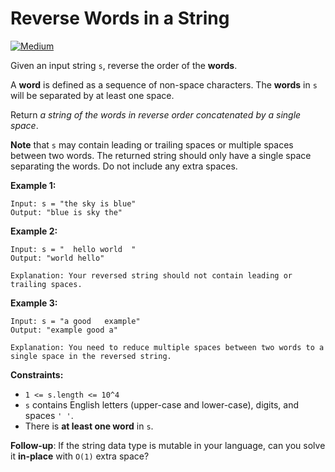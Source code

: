 # Reverse Words in a String

[![Medium](https://img.shields.io/badge/Difficulty-Medium-Yellow.svg)](https://github.com/aminariana/leetcode)

Given an input string `s`, reverse the order of the **words**.

A **word** is defined as a sequence of non-space characters. The **words** in `s` will be separated by at least one space.

Return *a string of the words in reverse order concatenated by a single space*.

**Note** that `s` may contain leading or trailing spaces or multiple spaces between two words. The returned string should only have a single space separating the words. Do not include any extra spaces.

 

**Example 1:**
```
Input: s = "the sky is blue"
Output: "blue is sky the"
```

**Example 2:**
```
Input: s = "  hello world  "
Output: "world hello"

Explanation: Your reversed string should not contain leading or trailing spaces.
```

**Example 3:**
```
Input: s = "a good   example"
Output: "example good a"

Explanation: You need to reduce multiple spaces between two words to a single space in the reversed string.
``` 

**Constraints:**

- `1 <= s.length <= 10^4`
- `s` contains English letters (upper-case and lower-case), digits, and spaces `' '`.
- There is **at least one word** in `s`.
 

**Follow-up**: If the string data type is mutable in your language, can you solve it **in-place** with `O(1)` extra space?
